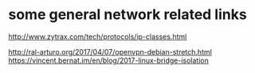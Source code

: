some general network related links
==================================

http://www.zytrax.com/tech/protocols/ip-classes.html

http://ral-arturo.org/2017/04/07/openvpn-debian-stretch.html
https://vincent.bernat.im/en/blog/2017-linux-bridge-isolation
